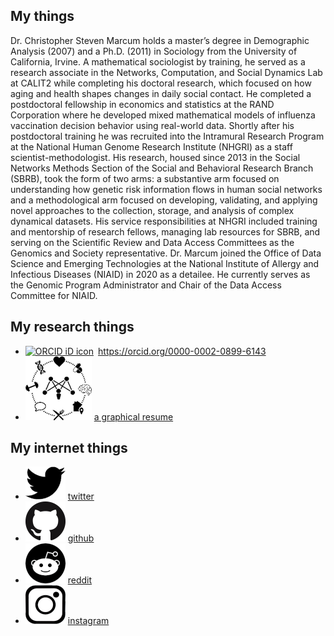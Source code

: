 ## My things
Dr. Christopher Steven Marcum holds a master’s degree in Demographic Analysis (2007) and a Ph.D. (2011) in Sociology from the University of California, Irvine. A mathematical sociologist by training, he served as a research associate in the Networks, Computation, and Social Dynamics Lab at CALIT2 while completing his doctoral research, which focused on how aging and health shapes changes in daily social contact. He completed a postdoctoral fellowship in economics and statistics at the RAND Corporation where he developed mixed mathematical models of influenza vaccination decision behavior using real-world data. Shortly after his postdoctoral training he was recruited into the Intramural Research Program at the National Human Genome Research Institute (NHGRI) as a staff scientist-methodologist. His research, housed since 2013 in the Social Networks Methods Section of the Social and Behavioral Research Branch (SBRB), took the form of two arms: a substantive arm focused on understanding how genetic risk information flows in human social networks and a methodological arm focused on developing, validating, and applying novel approaches to the collection, storage, and analysis of complex dynamical datasets. His service responsibilities at NHGRI included training and mentorship of research fellows, managing lab resources for SBRB, and serving on the Scientific Review and Data Access Committees as the Genomics and Society representative.  Dr. Marcum joined the Office of Data Science and Emerging Technologies at the National Institute of Allergy and Infectious Diseases (NIAID) in 2020 as a detailee. He currently serves as the Genomic Program Administrator and Chair of the Data Access Committee for NIAID. 

## My research things
- <div itemscope itemtype="https://schema.org/Person"><a itemprop="sameAs" content="https://orcid.org/0000-0002-0899-6143" href="https://orcid.org/0000-0002-0899-6143" target="orcid.widget" rel="me noopener noreferrer" style="vertical-align:top;"><img src="https://orcid.org/sites/default/files/images/orcid_16x16.png" style="width:1em;margin-right:.5em;" alt="ORCID iD icon">https://orcid.org/0000-0002-0899-6143</a></div>
- ![](logos/hnet.png) [a graphical resume](docs/MarcumResume.pdf)

## My internet things
- ![](logos/tw.png) [twitter](https://twitter.com/csmarcum)
- ![](logos/gh.png) [github](https://github.com/cmarcum)
- ![](logos/rd.png) [reddit](https://reddit.com/csmarcum)
- ![](logos/ig.png) [instagram](https://instagram.com/csmarcum)
